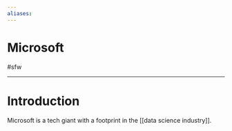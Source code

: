 ```yaml
---
aliases: 
---
```

# Microsoft
#sfw

---
# Introduction
Microsoft is a tech giant with a footprint in the [[data science industry]]. 